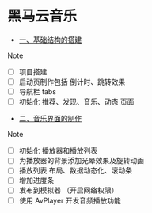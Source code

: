 # 黑马云音乐

- [一、基础结构的搭建](./music01.md)

> [!NOTE]
>
> - [ ] 项目搭建
> - [ ] 启动页制作包括 倒计时、跳转效果
> - [ ] 导航栏 tabs 
> - [ ] 初始化 推荐、发现、音乐、动态 页面

- [二、音乐界面的制作](./music02.md)

> [!NOTE]
>
> - [ ] 初始化 播放器和播放列表
> - [ ] 为播放器的背景添加光晕效果及旋转动画
> - [ ] 播放列表 布局、数据动态化、滚动条
> - [ ] 增加进度条
> - [ ] 发布到模拟器 （开启网络权限）
> - [ ] 使用 AvPlayer 开发音频播放功能